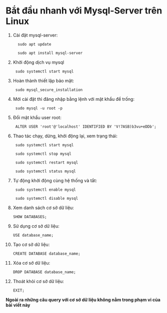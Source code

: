 <h1>Bắt đầu nhanh với Mysql-Server trên Linux</h1>

1. Cài đặt mysql-server:
   
	     sudo apt update

		 sudo apt install mysql-server

3. Khởi động dịch vụ mysql

	    sudo systemctl start mysql


4. Hoàn thành thiết lập bảo mật:

	    sudo mysql_secure_installation


5. Mới cài đặt thì đăng nhập bằng lệnh với mật khẩu để trống:

	    sudo mysql -u root -p

6. Đổi mật khẩu user root:

	    ALTER USER 'root'@'localhost' IDENTIFIED BY 'V!7ASB)b3vu+eDDb';

7. Thao tác chạy, dừng, khởi động lại, xem trạng thái:

	    sudo systemctl start mysql

	    sudo systemctl stop mysql

	    sudo systemctl restart mysql

	    sudo systemctl status mysql

8. Tự động khởi động cùng hệ thống và tắt:

	    sudo systemctl enable mysql

	    sudo systemctl disable mysql

9. Xem danh sách cơ sở dữ liệu:

       SHOW DATABASES;

10. Sử dụng cơ sở dữ liệu:

        USE database_name;

11. Tạo cơ sở dữ liệu:

        CREATE DATABASE database_name;

12. Xóa cơ sở dữ liệu:

        DROP DATABASE database_name;

13. Thoát khỏi cơ sở dữ liệu:

        EXIT;

**Ngoài ra những câu query với cơ sở dữ liệu không nằm trong phạm vi của bài viết này**
